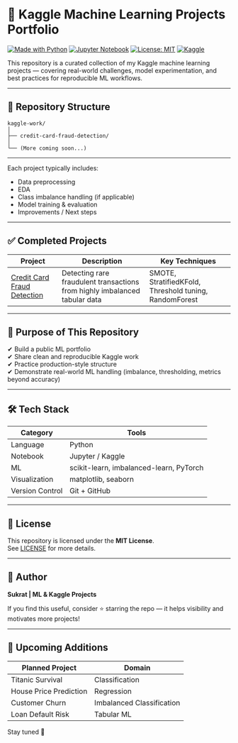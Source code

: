# 🧠 Kaggle Machine Learning Projects Portfolio

[![Made with Python](https://img.shields.io/badge/Python-3.9%2B-blue.svg)]()
[![Jupyter Notebook](https://img.shields.io/badge/Notebook-Jupyter-orange.svg)]()
[![License: MIT](https://img.shields.io/badge/License-MIT-green.svg)]()
[![Kaggle](https://img.shields.io/badge/Kaggle-Projects-20beff?logo=kaggle)]()

This repository is a curated collection of my Kaggle machine learning projects — covering real-world challenges, model experimentation, and best practices for reproducible ML workflows.

---

## 📁 Repository Structure

```
kaggle-work/
│
├── credit-card-fraud-detection/
│
└── (More coming soon...)
```

---

Each project typically includes:
-  Data preprocessing
-  EDA
-  Class imbalance handling (if applicable)
-  Model training & evaluation
-  Improvements / Next steps

---

## ✅ Completed Projects

| Project                                                    | Description                                                                | Key Techniques                                         |
| ---------------------------------------------------------- | -------------------------------------------------------------------------- | ------------------------------------------------------ |
| [Credit Card Fraud Detection](credit-card-fraud-detection) | Detecting rare fraudulent transactions from highly imbalanced tabular data | SMOTE, StratifiedKFold, Threshold tuning, RandomForest |

---

## 🎯 Purpose of This Repository

✔ Build a public ML portfolio  
✔ Share clean and reproducible Kaggle work  
✔ Practice production-style structure  
✔ Demonstrate real-world ML handling (imbalance, thresholding, metrics beyond accuracy)

---

## 🛠 Tech Stack

| Category        | Tools                                   |
| --------------- | --------------------------------------- |
| Language        | Python                                  |
| Notebook        | Jupyter / Kaggle                        |
| ML              | scikit-learn, imbalanced-learn, PyTorch |
| Visualization   | matplotlib, seaborn                     |
| Version Control | Git + GitHub                            |

---

## 📜 License
This repository is licensed under the **MIT License**.  
See [LICENSE](LICENSE) for more details.

---

## 👤 Author

**Sukrat | ML & Kaggle Projects**

If you find this useful, consider ⭐ starring the repo — it helps visibility and motivates more projects!

---

## 🚧 Upcoming Additions

| Planned Project        | Domain                    |
| ---------------------- | ------------------------- |
| Titanic Survival       | Classification            |
| House Price Prediction | Regression                |
| Customer Churn         | Imbalanced Classification |
| Loan Default Risk      | Tabular ML                |

Stay tuned 🚀
